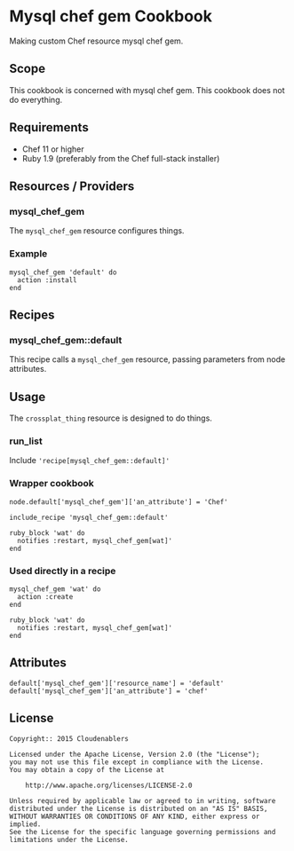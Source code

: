 Mysql chef gem Cookbook
=======================

Making custom Chef resource mysql chef gem.

Scope
-----
This cookbook is concerned with mysql chef gem.
This cookbook does not do everything.

Requirements
------------
* Chef 11 or higher
* Ruby 1.9 (preferably from the Chef full-stack installer)

Resources / Providers
---------------------
### mysql_chef_gem

The `mysql_chef_gem` resource configures things.

### Example

    mysql_chef_gem 'default' do
      action :install
    end

Recipes
-------
### mysql_chef_gem::default

This recipe calls a `mysql_chef_gem` resource, passing parameters
from node attributes.

Usage
-----
The  `crossplat_thing` resource is designed to do things.

### run_list

Include `'recipe[mysql_chef_gem::default]'`

### Wrapper cookbook

    node.default['mysql_chef_gem']['an_attribute'] = 'Chef'

    include_recipe 'mysql_chef_gem::default'

    ruby_block 'wat' do
      notifies :restart, mysql_chef_gem[wat]'
    end

### Used directly in a recipe

    mysql_chef_gem 'wat' do
      action :create
    end

    ruby_block 'wat' do
      notifies :restart, mysql_chef_gem[wat]'
    end

Attributes
----------

    default['mysql_chef_gem']['resource_name'] = 'default'
    default['mysql_chef_gem']['an_attribute'] = 'chef'

License
-------

```text
Copyright:: 2015 Cloudenablers

Licensed under the Apache License, Version 2.0 (the "License");
you may not use this file except in compliance with the License.
You may obtain a copy of the License at

    http://www.apache.org/licenses/LICENSE-2.0

Unless required by applicable law or agreed to in writing, software
distributed under the License is distributed on an "AS IS" BASIS,
WITHOUT WARRANTIES OR CONDITIONS OF ANY KIND, either express or implied.
See the License for the specific language governing permissions and
limitations under the License.
```
